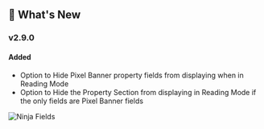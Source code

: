 ## 🎉 What's New

### v2.9.0
#### Added
- Option to Hide Pixel Banner property fields from displaying when in Reading Mode
- Option to Hide the Property Section from displaying in Reading Mode if the only fields are Pixel Banner fields

![Ninja Fields](https://raw.githubusercontent.com/jparkerweb/pixel-banner/refs/heads/main/img/releases/pixel-banner-v2.9.0.jpg)